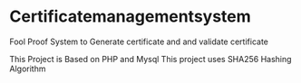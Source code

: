 # Certificatemanagementsystem
Fool Proof System to Generate certificate and and validate certificate

This Project is Based on PHP and Mysql
This project uses SHA256 Hashing Algorithm

